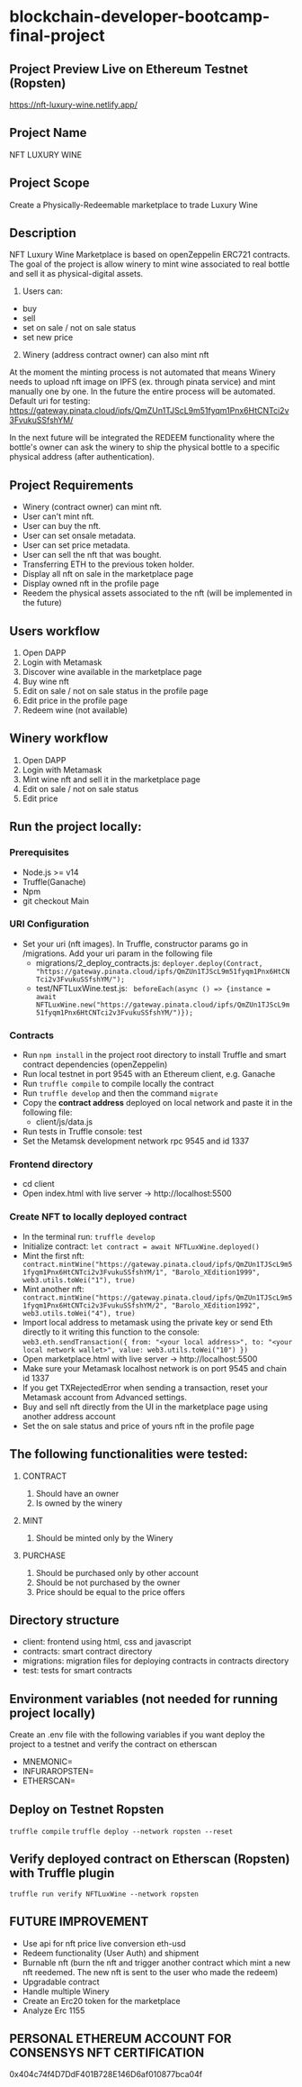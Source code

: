 # blockchain-developer-bootcamp-final-project

## Project Preview Live on Ethereum Testnet (Ropsten)
https://nft-luxury-wine.netlify.app/

## Project Name
NFT LUXURY WINE

## Project Scope
Create a Physically-Redeemable marketplace to trade Luxury Wine

## Description
 NFT Luxury Wine Marketplace is based on openZeppelin ERC721 contracts.
 The goal of the project is allow winery to mint wine associated to real bottle and sell it as physical-digital assets.
 1. Users can:
 - buy 
 - sell
 - set on sale / not on sale status
 - set new price

2. Winery (address contract owner) can also mint nft

 
 At the moment the minting process is not automated that means Winery needs to upload nft image on IPFS (ex. through pinata service) and mint manually one by one. In the future the entire process will be automated.
 Default uri for testing: https://gateway.pinata.cloud/ipfs/QmZUn1TJScL9m51fyqm1Pnx6HtCNTci2v3FvukuSSfshYM/

In the next future will be integrated the REDEEM functionality where the bottle's owner can ask the winery to ship the physical bottle to a specific physical address (after authentication).

## Project Requirements
- Winery (contract owner) can mint nft.
- User can't mint nft.
- User can buy the nft.
- User can set onsale metadata.
- User can set price metadata.
- User can sell the nft that was bought.
- Transferring ETH to the previous token holder.
- Display all nft on sale in the marketplace page
- Display owned nft in the profile page
- Reedem the physical assets associated to the nft (will be implemented in the future)

## Users workflow
1. Open DAPP
2. Login with Metamask
3. Discover wine available in the marketplace page
4. Buy wine nft
5. Edit on sale / not on sale status in the profile page
6. Edit price in the profile page
7. Redeem wine (not available)

## Winery workflow
1. Open DAPP
2. Login with Metamask
3. Mint wine nft and sell it in the marketplace page
4. Edit on sale / not on sale status
5. Edit price

## Run the project locally:
### Prerequisites
- Node.js >= v14
- Truffle(Ganache)
- Npm
- git checkout Main

### URI Configuration
- Set your uri (nft images). In Truffle, constructor params go in /migrations. Add your uri param in the following file
  - migrations/2_deploy_contracts.js:
   ```deployer.deploy(Contract, "https://gateway.pinata.cloud/ipfs/QmZUn1TJScL9m51fyqm1Pnx6HtCNTci2v3FvukuSSfshYM/");```
  - test/NFTLuxWine.test.js:
   ``` beforeEach(async () => {instance = await NFTLuxWine.new("https://gateway.pinata.cloud/ipfs/QmZUn1TJScL9m51fyqm1Pnx6HtCNTci2v3FvukuSSfshYM/")});``` 
### Contracts
- Run ```npm install``` in the project root directory to install Truffle and smart contract dependencies (openZeppelin)
- Run local testnet in port 9545 with an Ethereum client, e.g. Ganache
- Run ```truffle compile``` to compile locally the contract
- Run ```truffle develop``` and then the command ```migrate```
- Copy the <b>contract address</b> deployed on local network and paste it in the following file:
  - client/js/data.js
- Run tests in Truffle console: test
- Set the Metamsk development network rpc 9545 and id 1337
### Frontend directory
- cd client
- Open index.html with live server -> http://localhost:5500 

### Create NFT to locally deployed contract
- In the terminal run: ``` truffle develop ```
- Initialize contract: ``` let contract = await NFTLuxWine.deployed() ```
- Mint the first nft: ``` contract.mintWine("https://gateway.pinata.cloud/ipfs/QmZUn1TJScL9m51fyqm1Pnx6HtCNTci2v3FvukuSSfshYM/1", "Barolo_XEdition1999", web3.utils.toWei("1"), true)```
- Mint another nft: ``` contract.mintWine("https://gateway.pinata.cloud/ipfs/QmZUn1TJScL9m51fyqm1Pnx6HtCNTci2v3FvukuSSfshYM/2", "Barolo_XEdition1992", web3.utils.toWei("4"), true)```
- Import local address to metamask using the private key or send Eth directly to it writing this function to the console: ```web3.eth.sendTransaction({ from: "<your local address>", to: "<your local network wallet>", value: web3.utils.toWei("10") })```
- Open marketplace.html with live server -> http://localhost:5500 
- Make sure your Metamask localhost network is on port 9545 and chain id 1337
- If you get TXRejectedError when sending a transaction, reset your Metamask account from Advanced settings.
- Buy and sell nft directly from the UI in the marketplace page using another address account
- Set the on sale status and price of yours nft in the profile page

## The following functionalities were tested:
1. CONTRACT
   1. Should have an owner
   2. Is owned by the winery

2. MINT
   1. Should be minted only by the Winery

3. PURCHASE
   1. Should be purchased only by other account
   2. Should be not purchased by the owner
   3. Price should be equal to the price offers

## Directory structure
- client: frontend using html, css and javascript
- contracts: smart contract directory
- migrations: migration files for deploying contracts in contracts directory
- test:  tests for smart contracts

## Environment variables (not needed for running project locally)
Create an .env file with the following variables if you want deploy the project to a testnet and verify the contract on etherscan
- MNEMONIC=
- INFURAROPSTEN=
- ETHERSCAN=

## Deploy on Testnet Ropsten
```truffle compile```
```truffle deploy --network ropsten --reset```

## Verify deployed contract on Etherscan (Ropsten) with Truffle plugin
``` truffle run verify NFTLuxWine --network ropsten ```

## FUTURE IMPROVEMENT
- Use api for nft price live conversion eth-usd
- Redeem functionality (User Auth) and shipment
- Burnable nft (burn the nft and trigger another contract which mint a new nft reedemed. The new nft is sent to the user who made the redeem)
- Upgradable contract
- Handle multiple Winery 
- Create an Erc20 token for the marketplace
- Analyze Erc 1155
  
## PERSONAL ETHEREUM ACCOUNT FOR CONSENSYS NFT CERTIFICATION
0x404c74f4D7DdF401B728E146D6af010877bca04f




 